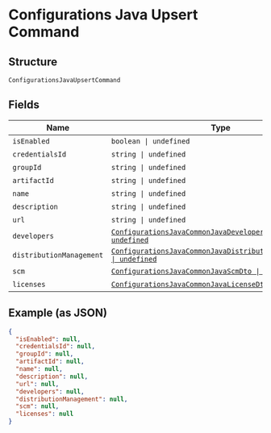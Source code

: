 
# Configurations Java Upsert Command

## Structure

`ConfigurationsJavaUpsertCommand`

## Fields

| Name | Type | Tags | Description |
|  --- | --- | --- | --- |
| `isEnabled` | `boolean \| undefined` | Optional | - |
| `credentialsId` | `string \| undefined` | Optional | - |
| `groupId` | `string \| undefined` | Optional | - |
| `artifactId` | `string \| undefined` | Optional | - |
| `name` | `string \| undefined` | Optional | - |
| `description` | `string \| undefined` | Optional | - |
| `url` | `string \| undefined` | Optional | - |
| `developers` | [`ConfigurationsJavaCommonJavaDeveloperDto[] \| undefined`](../../doc/models/configurations-java-common-java-developer-dto.md) | Optional | - |
| `distributionManagement` | [`ConfigurationsJavaCommonJavaDistributionManagementDto \| undefined`](../../doc/models/configurations-java-common-java-distribution-management-dto.md) | Optional | - |
| `scm` | [`ConfigurationsJavaCommonJavaScmDto \| undefined`](../../doc/models/configurations-java-common-java-scm-dto.md) | Optional | - |
| `licenses` | [`ConfigurationsJavaCommonJavaLicenseDto[] \| undefined`](../../doc/models/configurations-java-common-java-license-dto.md) | Optional | - |

## Example (as JSON)

```json
{
  "isEnabled": null,
  "credentialsId": null,
  "groupId": null,
  "artifactId": null,
  "name": null,
  "description": null,
  "url": null,
  "developers": null,
  "distributionManagement": null,
  "scm": null,
  "licenses": null
}
```

